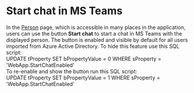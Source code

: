 # Start chat in MS Teams
     
In the [Person](../../../list-of-windows/alvao-webapp/search/persons/person) page, which is accessible in many places in the application, users can use the button **Start chat** to start a chat in MS Teams with the displayed person. The button is enabled and visible by default for all users imported from Azure Active Directory. To hide this feature use this SQL script:  
        UPDATE tProperty SET bPropertyValue = 0 WHERE sProperty = 'WebApp.StartChatEnabled'  
        To re-enable and show the button run this SQL script:  
        UPDATE tProperty SET bPropertyValue = 1 WHERE sProperty = 'WebApp.StartChatEnabled'
